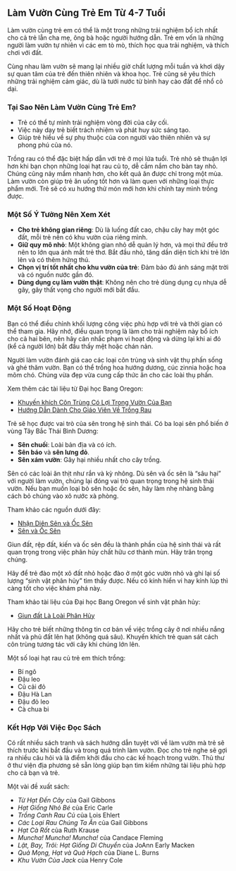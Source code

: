 ## Làm Vườn Cùng Trẻ Em Từ 4-7 Tuổi

Làm vườn cùng trẻ em có thể là một trong những trải nghiệm bổ ích nhất cho cả trẻ lẫn cha mẹ, ông bà hoặc người hướng dẫn. Trẻ em vốn là những người làm vườn tự nhiên vì các em tò mò, thích học qua trải nghiệm, và thích chơi với đất.

Cùng nhau làm vườn sẽ mang lại nhiều giờ chất lượng mỗi tuần và khơi dậy sự quan tâm của trẻ đến thiên nhiên và khoa học. Trẻ cũng sẽ yêu thích những trải nghiệm cảm giác, dù là tưới nước từ bình hay cào đất để nhổ cỏ dại.

### Tại Sao Nên Làm Vườn Cùng Trẻ Em?

- Trẻ có thể tự mình trải nghiệm vòng đời của cây cối.
- Việc này dạy trẻ biết trách nhiệm và phát huy sức sáng tạo.
- Giúp trẻ hiểu về sự phụ thuộc của con người vào thiên nhiên và sự phong phú của nó.

Trồng rau có thể đặc biệt hấp dẫn với trẻ ở mọi lứa tuổi. Trẻ nhỏ sẽ thuận lợi hơn khi bạn chọn những loại hạt rau củ to, dễ cầm nắm cho bàn tay nhỏ. Chúng cũng nảy mầm nhanh hơn, cho kết quả ăn được chỉ trong một mùa. Làm vườn còn giúp trẻ ăn uống tốt hơn và làm quen với những loại thực phẩm mới. Trẻ sẽ có xu hướng thử món mới hơn khi chính tay mình trồng được.

### Một Số Ý Tưởng Nên Xem Xét

- **Cho trẻ không gian riêng**: Dù là luống đất cao, chậu cây hay một góc đất, mỗi trẻ nên có khu vườn của riêng mình.
- **Giữ quy mô nhỏ**: Một không gian nhỏ dễ quản lý hơn, và mọi thứ đều trở nên to lớn qua ánh mắt trẻ thơ. Bắt đầu nhỏ, tăng dần diện tích khi trẻ lớn lên và có thêm hứng thú.
- **Chọn vị trí tốt nhất cho khu vườn của trẻ**: Đảm bảo đủ ánh sáng mặt trời và có nguồn nước gần đó.
- **Dùng dụng cụ làm vườn thật**: Không nên cho trẻ dùng dụng cụ nhựa dễ gãy, gây thất vọng cho người mới bắt đầu.

### Một Số Hoạt Động

Bạn có thể điều chỉnh khối lượng công việc phù hợp với trẻ và thời gian có thể tham gia. Hãy nhớ, điều quan trọng là làm cho trải nghiệm này bổ ích cho cả hai bên, nên hãy cân nhắc phạm vi hoạt động và dừng lại khi ai đó (kể cả người lớn) bắt đầu thấy mệt hoặc chán nản.


Người làm vườn đánh giá cao các loại côn trùng và sinh vật thụ phấn sống và ghé thăm vườn. Bạn có thể trồng hoa hướng dương, cúc zinnia hoặc hoa mõm chó. Chúng vừa đẹp vừa cung cấp thức ăn cho các loài thụ phấn.

Xem thêm các tài liệu từ Đại học Bang Oregon:

- [Khuyến khích Côn Trùng Có Lợi Trong Vườn Của Bạn](https://catalog.extension.oregonstate.edu/pnw550)
- [Hướng Dẫn Dành Cho Giáo Viên Về Trồng Rau](https://catalog.extension.oregonstate.edu/em9032)


Trẻ sẽ học được vai trò của sên trong hệ sinh thái. Có ba loại sên phổ biến ở vùng Tây Bắc Thái Bình Dương:

- **Sên chuối**: Loài bản địa và có ích.
- **Sên báo** và **sên lưng đỏ**.
- **Sên xám vườn**: Gây hại nhiều nhất cho cây trồng.

Sên có các loài ăn thịt như rắn và kỳ nhông. Dù sên và ốc sên là “sâu hại” với người làm vườn, chúng lại đóng vai trò quan trọng trong hệ sinh thái vườn. Nếu bạn muốn loại bỏ sên hoặc ốc sên, hãy làm nhẹ nhàng bằng cách bỏ chúng vào xô nước xà phòng.

Tham khảo các nguồn dưới đây:

- [Nhận Diện Sên và Ốc Sên](https://agsci.oregonstate.edu/slug-portal/identification)
- [Sên và Ốc Sên](https://www.oregon.gov/oda/shared/documents/publications/ippm/odaguidemolluscs2016forweb.pdf)


Giun đất, rệp đất, kiến và ốc sên đều là thành phần của hệ sinh thái và rất quan trọng trong việc phân hủy chất hữu cơ thành mùn. Hãy trân trọng chúng.

Hãy để trẻ đào một xô đất nhỏ hoặc đào ở một góc vườn nhỏ và ghi lại số lượng “sinh vật phân hủy” tìm thấy được. Nếu có kính hiển vi hay kính lúp thì càng tốt cho việc khám phá này.

Tham khảo tài liệu của Đại học Bang Oregon về sinh vật phân hủy:

- [Giun đất Là Loài Phân Hủy](https://lpi.oregonstate.edu/sites/lpi.oregonstate.edu/files/pdf/hyp/lessons-manuals/K12/K5/grade_three_worms_as_decomposers.pdf)


Hãy cho trẻ biết những thông tin cơ bản về việc trồng cây ở nơi nhiều nắng nhất và phủ đất lên hạt (không quá sâu). Khuyến khích trẻ quan sát cách côn trùng tương tác với cây khi chúng lớn lên.

Một số loại hạt rau củ trẻ em thích trồng:

- Bí ngô
- Đậu leo
- Củ cải đỏ
- Đậu Hà Lan
- Đậu đỏ leo
- Cà chua bi

### Kết Hợp Với Việc Đọc Sách

Có rất nhiều sách tranh và sách hướng dẫn tuyệt vời về làm vườn mà trẻ sẽ thích trước khi bắt đầu và trong quá trình làm vườn. Đọc cho trẻ nghe sẽ gợi ra nhiều câu hỏi và là điểm khởi đầu cho các kế hoạch trong vườn. Thủ thư ở thư viện địa phương sẽ sẵn lòng giúp bạn tìm kiếm những tài liệu phù hợp cho cả bạn và trẻ.

Một vài đề xuất sách:

- *Từ Hạt Đến Cây* của Gail Gibbons
- *Hạt Giống Nhỏ Bé* của Eric Carle
- *Trồng Canh Rau Củ* của Lois Ehlert
- *Các Loại Rau Chúng Ta Ăn* của Gail Gibbons
- *Hạt Cà Rốt* của Ruth Krause
- *Muncha! Muncha! Muncha!* của Candace Fleming
- *Lật, Bay, Trôi: Hạt Giống Di Chuyển* của JoAnn Early Macken
- *Quả Mọng, Hạt và Quả Hạch* của Diane L. Burns
- *Khu Vườn Của Jack* của Henry Cole
